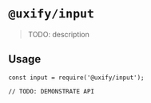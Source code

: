 # `@uxify/input`

> TODO: description

## Usage

```
const input = require('@uxify/input');

// TODO: DEMONSTRATE API
```
